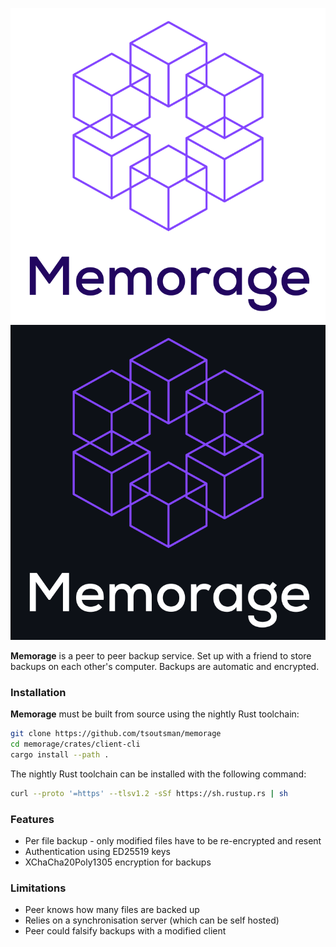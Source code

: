 <p align="center">
  <img alt="Memorage logo" src="./static/logo-light.svg#gh-light-mode-only" />
  <img alt="Memorage logo" src="./static/logo-dark.svg#gh-dark-mode-only" />
</p>

**Memorage** is a peer to peer backup service. Set up with a friend to store
backups on each other's computer. Backups are automatic and encrypted.


### Installation

**Memorage** must be built from source using the nightly Rust toolchain:
```bash
git clone https://github.com/tsoutsman/memorage
cd memorage/crates/client-cli
cargo install --path .
````

The nightly Rust toolchain can be installed with the following command:

```bash
curl --proto '=https' --tlsv1.2 -sSf https://sh.rustup.rs | sh
```

### Features

- Per file backup - only modified files have to be re-encrypted and resent
- Authentication using ED25519 keys
- XChaCha20Poly1305 encryption for backups

### Limitations

- Peer knows how many files are backed up
- Relies on a synchronisation server (which can be self hosted) <!-- TODO link
  to docs page about self hosting -->
- Peer could falsify backups with a modified client

<!-- ### FAQ -->

<!-- ### How to Use -->
